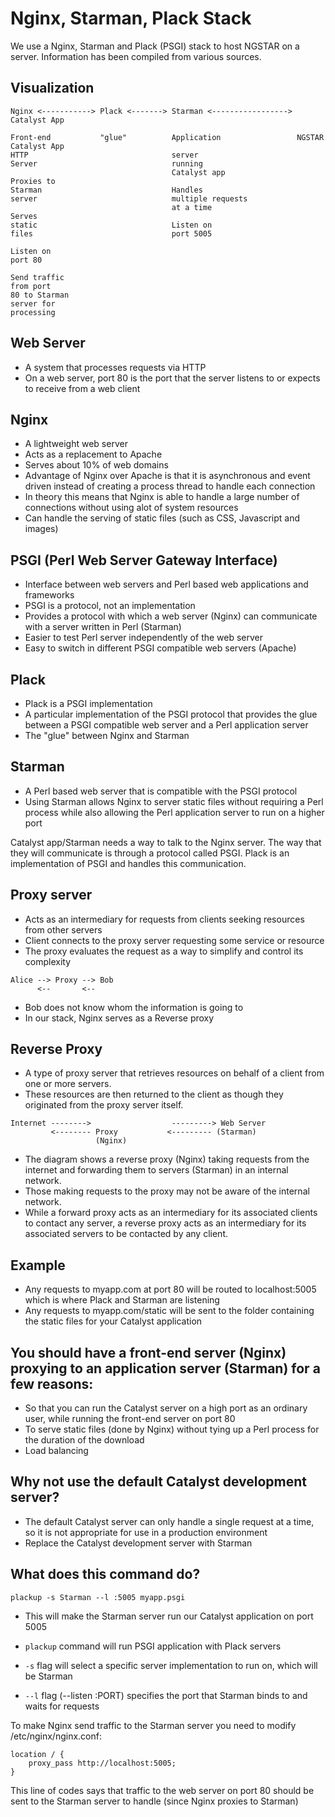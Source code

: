 # Nginx, Starman, Plack Stack

We use a Nginx, Starman and Plack (PSGI) stack to host NGSTAR on a server. Information has been compiled from various sources.

## Visualization

```
Nginx <-----------> Plack <-------> Starman <-----------------> Catalyst App

Front-end           "glue"          Application                 NGSTAR Catalyst App
HTTP                                server
Server                              running
                                    Catalyst app
Proxies to
Starman                             Handles
server                              multiple requests
                                    at a time
Serves
static                              Listen on
files                               port 5005

Listen on
port 80

Send traffic
from port
80 to Starman
server for
processing
```

## Web Server

* A system that processes requests via HTTP
* On a web server, port 80 is the port that the server listens to or expects to receive from a web client

## Nginx

* A lightweight web server
* Acts as a replacement to Apache
* Serves about 10% of web domains
* Advantage of Nginx over Apache is that it is asynchronous and event driven instead of creating a process thread to handle each connection
* In theory this means that Nginx is able to handle a large number of connections without using alot of system resources
* Can handle the serving of static files (such as CSS, Javascript and images)

## PSGI (Perl Web Server Gateway Interface)

* Interface between web servers and Perl based web applications and frameworks
* PSGI is a protocol, not an implementation
* Provides a protocol with which a web server (Nginx) can communicate with a server written in Perl (Starman)
* Easier to test Perl server independently of the web server
* Easy to switch in different PSGI compatible web servers (Apache)

## Plack

* Plack is a PSGI implementation
* A particular implementation of the PSGI protocol that provides the glue between a PSGI compatible web server and a Perl application server
* The "glue" between Nginx and Starman

## Starman

* A Perl based web server that is compatible with the PSGI protocol
* Using Starman allows Nginx to server static files without requiring a Perl process while also allowing the Perl application server to run on a higher port

Catalyst app/Starman needs a way to talk to the Nginx server. The way that they will communicate is through a protocol called PSGI. Plack is an implementation of PSGI and handles this communication.

## Proxy server

* Acts as an intermediary for requests from clients seeking resources from other servers
* Client connects to the proxy server requesting some service or resource
* The proxy evaluates the request as a way to simplify and control its complexity

```
Alice --> Proxy --> Bob
      <--       <--
```
* Bob does not know whom the information is going to
* In our stack, Nginx serves as a Reverse proxy

## Reverse Proxy

* A type of proxy server that retrieves resources on behalf of a client from one or more servers.
* These resources are then returned to the client as though they originated from the proxy server itself.

```
Internet -------->                  ---------> Web Server
         <-------- Proxy           <--------- (Starman)
                   (Nginx)
```

* The diagram shows a reverse proxy (Nginx) taking requests from the internet and forwarding them to servers (Starman) in an internal network.
* Those making requests to the proxy may not be aware of the internal network.
* While a forward proxy acts as an intermediary for its associated clients to contact any server, a reverse proxy acts as an intermediary for its associated servers to be contacted by any client.

## Example

* Any requests to myapp.com at port 80 will be routed to localhost:5005 which is where Plack and Starman are listening
* Any requests to myapp.com/static will be sent to the folder containing the static files for your Catalyst application

## You should have a front-end server (Nginx) proxying to an application server (Starman) for a few reasons:

* So that you can run the Catalyst server on a high port as an ordinary user, while running the front-end server on port 80
* To serve static files (done by Nginx) without tying up a Perl process for the duration of the download
* Load balancing

## Why not use the default Catalyst development server?

* The default Catalyst server can only handle a single request at a time, so it is not appropriate for use in a production environment
* Replace the Catalyst development server with Starman

## What does this command do?

    plackup -s Starman --l :5005 myapp.psgi

* This will make the Starman server run our Catalyst application on port 5005

* `plackup` command will run PSGI application with Plack servers

* `-s` flag will select a specific server implementation to run on, which will be Starman

* `--l` flag (--listen :PORT) specifies the port that Starman binds to and waits for requests

To make Nginx send traffic to the Starman server you need to modify /etc/nginx/nginx.conf:

    location / {
        proxy_pass http://localhost:5005;
    }

This line of codes says that traffic to the web server on port 80 should be sent to the Starman server to handle (since Nginx proxies to Starman)
